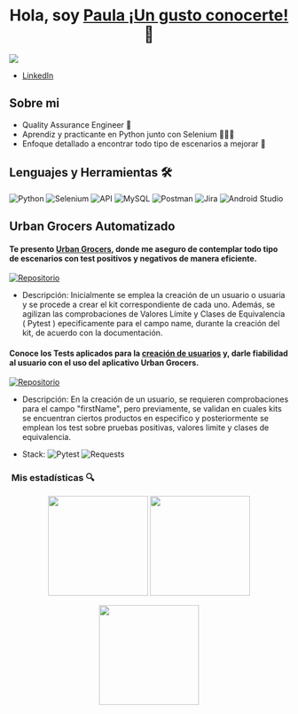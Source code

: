 <div align="center">
  <h1 align="center">Hola, soy <a href="https://www.linkedin.com/in/paula-salinas-qa-engineer">Paula ¡Un gusto conocerte!</a> 👋</h1>
</div>
<img src="https://i.imgur.com/af8Fc4K.png">

- [LinkedIn](www.linkedin.com/in/paula-salinas-qa-engineer)

## Sobre mi

- Quality Assurance Engineer 🐛
- Aprendiz y practicante en Python junto con Selenium 👩🏼‍💻
- Enfoque detallado a encontrar todo tipo de escenarios a mejorar 👀

## Lenguajes y Herramientas 🛠️

![Python](https://img.shields.io/badge/Python-3776AB?style=for-the-badge&logo=python&logoColor=white)
![Selenium](https://img.shields.io/badge/Selenium-43B02A?style=for-the-badge&logo=selenium&logoColor=white)
![API](https://img.shields.io/badge/API-0088CC?style=for-the-badge&logo=apachespark&logoColor=white)
![MySQL](https://img.shields.io/badge/MySQL-4479A1?style=for-the-badge&logo=mysql&logoColor=white)
![Postman](https://img.shields.io/badge/Postman-FF6C37?style=for-the-badge&logo=postman&logoColor=white)
![Jira](https://img.shields.io/badge/Jira-0052CC?style=for-the-badge&logo=jira&logoColor=white)
![Android Studio](https://img.shields.io/badge/Android_Studio-3DDC84?style=for-the-badge&logo=android-studio&logoColor=white)

## Urban Grocers Automatizado
#### Te presento [Urban Grocers](https://github.com/paulasalinas122-sudo/qa-project-Urban-Grocers-app-es), donde me aseguro de contemplar todo tipo de escenarios con test positivos y negativos de manera eficiente.
[![Repositorio](https://img.shields.io/badge/GitHub-qa--project--Urban--Grocers--app--es-181717?style=for-the-badge&logo=github&logoColor=white)](https://github.com/paulasalinas122-sudo/qa-project-Urban-Grocers-app-es)
- Descripción: Inicialmente se emplea la creación de un usuario o usuaria y se procede a crear el kit correspondiente de cada uno. Además, se agilizan las comprobaciones de Valores Límite y Clases de Equivalencia ( Pytest ) epecificamente para el campo name, durante la creación del kit, de acuerdo con la documentación.

#### Conoce los Tests aplicados para la [creación de usuarios](https://github.com/paulasalinas122-sudo/api_stand_tests) y, darle fiabilidad al usuario con el uso del aplicativo Urban Grocers.

[![Repositorio](https://img.shields.io/badge/GitHub-api__stand__tests-181717?style=for-the-badge&logo=github&logoColor=white)](https://github.com/paulasalinas122-sudo/api_stand_tests)

- Descripción: En la creación de un usuario, se requieren comprobaciones para el campo "firstName", pero previamente, se validan en cuales kits se encuentran ciertos productos en especifico y posteriormente se emplean los test sobre pruebas positivas, valores limite y clases de equivalencia.

- Stack:     ![Pytest](https://img.shields.io/badge/Pytest-3776AB?style=for-the-badge&logo=pytest&logoColor=white)
![Requests](https://img.shields.io/badge/Requests-20232A?style=for-the-badge&logo=python&logoColor=white)
  
### &nbsp;Mis estadísticas 🔍

<p align="center">
  <img height="180em" src="https://github-readme-stats.vercel.app/api?username=paulasalinas122-sudo&show_icons=true&theme=tokyonight&include_all_commits=true&count_private=true"/>
  <img height="180em" src="https://github-readme-stats.vercel.app/api/top-langs/?username=paulasalinas122-sudo&layout=compact&langs_count=8&theme=tokyonight"/>
</p>

<p align="center">
  <img height="180em" src="https://streak-stats.demolab.com?user=paulasalinas122-sudo&theme=tokyonight&date_format=M%20j%5B%2C%20Y%5D"/>
</p>




